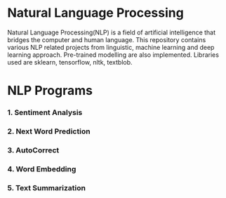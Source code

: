 # Natural Language Processing

Natural Language Processing(NLP) is a field of artificial intelligence that bridges the computer and human language. 
This repository contains various NLP related projects from linguistic, machine learning and deep learning approach.
Pre-trained modelling are also implemented.
Libraries used are sklearn, tensorflow, nltk, textblob.

# NLP Programs
### 1. Sentiment Analysis
### 2. Next Word Prediction
### 3. AutoCorrect
### 4. Word Embedding 
### 5. Text Summarization
